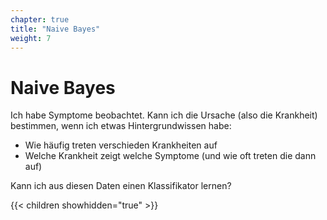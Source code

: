```yaml
---
chapter: true
title: "Naive Bayes"
weight: 7
---
```



# Naive Bayes

Ich habe Symptome beobachtet. Kann ich die Ursache (also die Krankheit)
bestimmen, wenn ich etwas Hintergrundwissen habe:

- Wie häufig treten verschieden Krankheiten auf
- Welche Krankheit zeigt welche Symptome (und wie oft treten die dann auf)

Kann ich aus diesen Daten einen Klassifikator lernen?


{{< children showhidden="true" >}}
